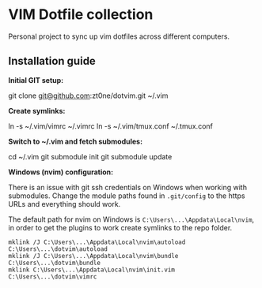 # VIM Dotfile collection

Personal project to sync up vim dotfiles across different computers.

## Installation guide
**Initial GIT setup:**

  git clone git@github.com:zt0ne/dotvim.git ~/.vim

**Create symlinks:**

  ln -s ~/.vim/vimrc ~/.vimrc
  ln -s ~/.vim/tmux.conf ~/.tmux.conf

**Switch to ~/.vim and fetch submodules:**

  cd ~/.vim
  git submodule init
  git submodule update

**Windows (nvim) configuration:**

  There is an issue with git ssh credentials on Windows when working
  with submodules. Change the module paths found in `.git/config` to
  the https URLs and everything should work.

  The default path for nvim on Windows is `C:\Users\...\Appdata\Local\nvim`, 
  in order to get the plugins to work create symlinks to the repo folder.

  ```
  mklink /J C:\Users\...\Appdata\Local\nvim\autoload C:\Users\...\dotvim\autoload
  mklink /J C:\Users\...\Appdata\Local\nvim\bundle C:\Users\...\dotvim\bundle
  mklink C:\Users\...\Appdata\Local\nvim\init.vim C:\Users\...\dotvim\vimrc
  ```
